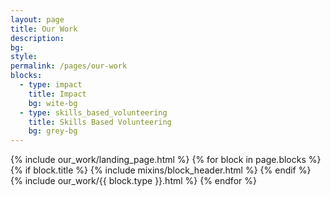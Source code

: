 ```yaml
---
layout: page
title: Our Work
description: 
bg: 
style: 
permalink: /pages/our-work
blocks:
  - type: impact
    title: Impact
    bg: wite-bg
  - type: skills_based_volunteering
    title: Skills Based Volunteering
    bg: grey-bg
---
```


{% include our_work/landing_page.html %}
{% for block in page.blocks %}
  {% if block.title %}
  {% include mixins/block_header.html %}
  {% endif %}
  {% include our_work/{{ block.type }}.html %}
{% endfor %}